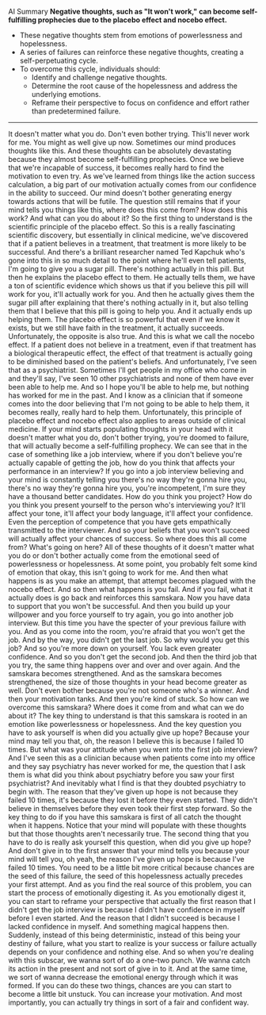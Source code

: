AI Summary
**Negative thoughts, such as "It won't work," can become self-fulfilling prophecies due to the placebo effect and nocebo effect.**

- These negative thoughts stem from emotions of powerlessness and hopelessness.
- A series of failures can reinforce these negative thoughts, creating a self-perpetuating cycle.
- To overcome this cycle, individuals should:
    - Identify and challenge negative thoughts.
    - Determine the root cause of the hopelessness and address the underlying emotions.
    - Reframe their perspective to focus on confidence and effort rather than predetermined failure.
---
 It doesn't matter what you do. Don't even bother trying. This'll never work for me. You might as well give up now. Sometimes our mind produces thoughts like this. And these thoughts can be absolutely devastating because they almost become self-fulfilling prophecies. Once we believe that we're incapable of success, it becomes really hard to find the motivation to even try. As we've learned from things like the action success calculation, a big part of our motivation actually comes from our confidence in the ability to succeed. Our mind doesn't bother generating energy towards actions that will be futile. The question still remains that if your mind tells you things like this, where does this come from? How does this work? And what can you do about it? So the first thing to understand is the scientific principle of the placebo effect. So this is a really fascinating scientific discovery, but essentially in clinical medicine, we've discovered that if a patient believes in a treatment, that treatment is more likely to be successful. And there's a brilliant researcher named Ted Kapchuk who's gone into this in so much detail to the point where he'll even tell patients, I'm going to give you a sugar pill. There's nothing actually in this pill. But then he explains the placebo effect to them. He actually tells them, we have a ton of scientific evidence which shows us that if you believe this pill will work for you, it'll actually work for you. And then he actually gives them the sugar pill after explaining that there's nothing actually in it, but also telling them that I believe that this pill is going to help you. And it actually ends up helping them. The placebo effect is so powerful that even if we know it exists, but we still have faith in the treatment, it actually succeeds. Unfortunately, the opposite is also true. And this is what we call the nocebo effect. If a patient does not believe in a treatment, even if that treatment has a biological therapeutic effect, the effect of that treatment is actually going to be diminished based on the patient's beliefs. And unfortunately, I've seen that as a psychiatrist. Sometimes I'll get people in my office who come in and they'll say, I've seen 10 other psychiatrists and none of them have ever been able to help me. And so I hope you'll be able to help me, but nothing has worked for me in the past. And I know as a clinician that if someone comes into the door believing that I'm not going to be able to help them, it becomes really, really hard to help them. Unfortunately, this principle of placebo effect and nocebo effect also applies to areas outside of clinical medicine. If your mind starts populating thoughts in your head with it doesn't matter what you do, don't bother trying, you're doomed to failure, that will actually become a self-fulfilling prophecy. We can see that in the case of something like a job interview, where if you don't believe you're actually capable of getting the job, how do you think that affects your performance in an interview? If you go into a job interview believing and your mind is constantly telling you there's no way they're gonna hire you, there's no way they're gonna hire you, you're incompetent, I'm sure they have a thousand better candidates. How do you think you project? How do you think you present yourself to the person who's interviewing you? It'll affect your tone, it'll affect your body language, it'll affect your confidence. Even the perception of competence that you have gets empathically transmitted to the interviewer. And so your beliefs that you won't succeed will actually affect your chances of success. So where does this all come from? What's going on here? All of these thoughts of it doesn't matter what you do or don't bother actually come from the emotional seed of powerlessness or hopelessness. At some point, you probably felt some kind of emotion that okay, this isn't going to work for me. And then what happens is as you make an attempt, that attempt becomes plagued with the nocebo effect. And so then what happens is you fail. And if you fail, what it actually does is go back and reinforces this samskara. Now you have data to support that you won't be successful. And then you build up your willpower and you force yourself to try again, you go into another job interview. But this time you have the specter of your previous failure with you. And as you come into the room, you're afraid that you won't get the job. And by the way, you didn't get the last job. So why would you get this job? And so you're more down on yourself. You lack even greater confidence. And so you don't get the second job. And then the third job that you try, the same thing happens over and over and over again. And the samskara becomes strengthened. And as the samskara becomes strengthened, the size of those thoughts in your head become greater as well. Don't even bother because you're not someone who's a winner. And then your motivation tanks. And then you're kind of stuck. So how can we overcome this samskara? Where does it come from and what can we do about it? The key thing to understand is that this samskara is rooted in an emotion like powerlessness or hopelessness. And the key question you have to ask yourself is when did you actually give up hope? Because your mind may tell you that, oh, the reason I believe this is because I failed 10 times. But what was your attitude when you went into the first job interview? And I've seen this as a clinician because when patients come into my office and they say psychiatry has never worked for me, the question that I ask them is what did you think about psychiatry before you saw your first psychiatrist? And inevitably what I find is that they doubted psychiatry to begin with. The reason that they've given up hope is not because they failed 10 times, it's because they lost it before they even started. They didn't believe in themselves before they even took their first step forward. So the key thing to do if you have this samskara is first of all catch the thought when it happens. Notice that your mind will populate with these thoughts but that those thoughts aren't necessarily true. The second thing that you have to do is really ask yourself this question, when did you give up hope? And don't give in to the first answer that your mind tells you because your mind will tell you, oh yeah, the reason I've given up hope is because I've failed 10 times. You need to be a little bit more critical because chances are the seed of this failure, the seed of this hopelessness actually precedes your first attempt. And as you find the real source of this problem, you can start the process of emotionally digesting it. As you emotionally digest it, you can start to reframe your perspective that actually the first reason that I didn't get the job interview is because I didn't have confidence in myself before I even started. And the reason that I didn't succeed is because I lacked confidence in myself. And something magical happens then. Suddenly, instead of this being deterministic, instead of this being your destiny of failure, what you start to realize is your success or failure actually depends on your confidence and nothing else. And so when you're dealing with this subscar, we wanna sort of do a one-two punch. We wanna catch its action in the present and not sort of give in to it. And at the same time, we sort of wanna decrease the emotional energy through which it was formed. If you can do these two things, chances are you can start to become a little bit unstuck. You can increase your motivation. And most importantly, you can actually try things in sort of a fair and confident way.